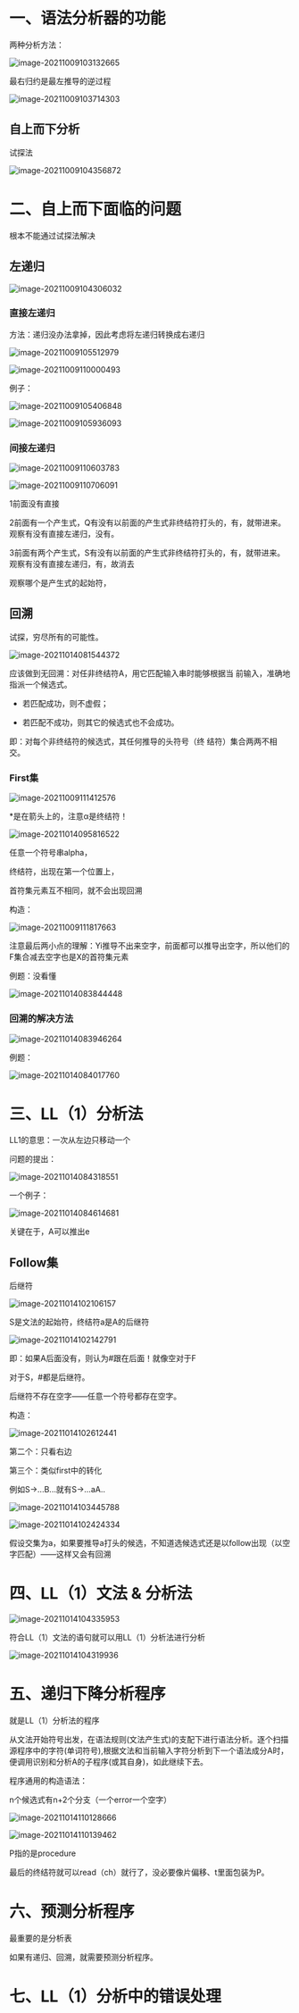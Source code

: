 # 一、语法分析器的功能

两种分析方法：

![image-20211009103132665](ch4语法分析-自上而下.assets/image-20211009103132665.png)

最右归约是最左推导的逆过程

![image-20211009103714303](ch4语法分析-自上而下.assets/image-20211009103714303.png)

## 自上而下分析

试探法

![image-20211009104356872](ch4语法分析-自上而下.assets/image-20211009104356872.png)





# 二、自上而下面临的问题

根本不能通过试探法解决

## 左递归

![image-20211009104306032](ch4语法分析-自上而下.assets/image-20211009104306032.png)

### 直接左递归

方法：递归没办法拿掉，因此考虑将左递归转换成右递归

![image-20211009105512979](ch4语法分析-自上而下.assets/image-20211009105512979.png)

![image-20211009110000493](ch4语法分析-自上而下.assets/image-20211009110000493.png)



例子：

![image-20211009105406848](ch4语法分析-自上而下.assets/image-20211009105406848.png)

![image-20211009105936093](ch4语法分析-自上而下.assets/image-20211009105936093.png)

### 间接左递归

![image-20211009110603783](ch4语法分析-自上而下.assets/image-20211009110603783.png)



![image-20211009110706091](ch4语法分析-自上而下.assets/image-20211009110706091.png)

1前面没有直接

2前面有一个产生式，Q有没有以前面的产生式非终结符打头的，有，就带进来。观察有没有直接左递归，没有。

3前面有两个产生式，S有没有以前面的产生式非终结符打头的，有，就带进来。观察有没有直接左递归，有，故消去

观察哪个是产生式的起始符，



## 回溯

试探，穷尽所有的可能性。

![image-20211014081544372](ch4语法分析-自上而下.assets/image-20211014081544372.png)

应该做到无回溯：对任非终结符A，用它匹配输入串时能够根据当 前输入，准确地指派一个候选式。

- 若匹配成功，则不虚假； 

- 若匹配不成功，则其它的候选式也不会成功。

即：对每个非终结符的候选式，其任何推导的头符号（终 结符）集合两两不相交。

### First集

![image-20211009111412576](ch4语法分析-自上而下.assets/image-20211009111412576.png)

*是在箭头上的，注意α是终结符！

![image-20211014095816522](ch4语法分析-自上而下.assets/image-20211014095816522.png)

任意一个符号串alpha，

终结符，出现在第一个位置上，

首符集元素互不相同，就不会出现回溯

构造：

![image-20211009111817663](ch4语法分析-自上而下.assets/image-20211009111817663.png)

注意最后两小点的理解：Yi推导不出来空字，前面都可以推导出空字，所以他们的F集合减去空字也是X的首符集元素

例题：没看懂

![image-20211014083844448](ch4语法分析-自上而下.assets/image-20211014083844448.png)

### 回溯的解决方法

![image-20211014083946264](ch4语法分析-自上而下.assets/image-20211014083946264.png)

例题：

![image-20211014084017760](ch4语法分析-自上而下.assets/image-20211014084017760.png)



# 三、LL（1）分析法

LL1的意思：一次从左边只移动一个

问题的提出：

![image-20211014084318551](ch4语法分析-自上而下.assets/image-20211014084318551.png)

一个例子：

![image-20211014084614681](ch4语法分析-自上而下.assets/image-20211014084614681.png)

关键在于，A可以推出e

## Follow集

后继符

![image-20211014102106157](ch4语法分析-自上而下.assets/image-20211014102106157.png)

S是文法的起始符，终结符a是A的后继符

![image-20211014102142791](ch4语法分析-自上而下.assets/image-20211014102142791.png)

即：如果A后面没有，则认为#跟在后面！就像空对于F

对于S，#都是后继符。

后继符不存在空字——任意一个符号都存在空字。

构造：

![image-20211014102612441](ch4语法分析-自上而下.assets/image-20211014102612441.png)

第二个：只看右边

第三个：类似first中的转化

例如S->...B...就有S->...aA..

![image-20211014103445788](ch4语法分析-自上而下.assets/image-20211014103445788.png)











![image-20211014102424334](ch4语法分析-自上而下.assets/image-20211014102424334.png)

假设交集为a，如果要推导a打头的候选，不知道选候选式还是以follow出现（以空字匹配）——这样又会有回溯



# 四、LL（1）文法 & 分析法

![image-20211014104335953](ch4语法分析-自上而下.assets/image-20211014104335953.png)

符合LL（1）文法的语句就可以用LL（1）分析法进行分析

![image-20211014104319936](ch4语法分析-自上而下.assets/image-20211014104319936.png)



# 五、递归下降分析程序

就是LL（1）分析法的程序

从文法开始符号出发，在语法规则(文法产生式)的支配下进行语法分析。逐个扫描源程序中的字符(单词符号),根据文法和当前输入字符分析到下一个语法成分A时，便调用识别和分析A的子程序(或其自身)，如此继续下去。



程序通用的构造语法：

n个候选式有n+2个分支（一个error一个空字）

![image-20211014110128666](ch4语法分析-自上而下.assets/image-20211014110128666.png)

![image-20211014110139462](ch4语法分析-自上而下.assets/image-20211014110139462.png)

P指的是procedure

最后的终结符就可以read（ch）就行了，没必要像片偏移、t里面包装为P。

# 六、预测分析程序

最重要的是分析表

如果有递归、回溯，就需要预测分析程序。















# 七、LL（1）分析中的错误处理


